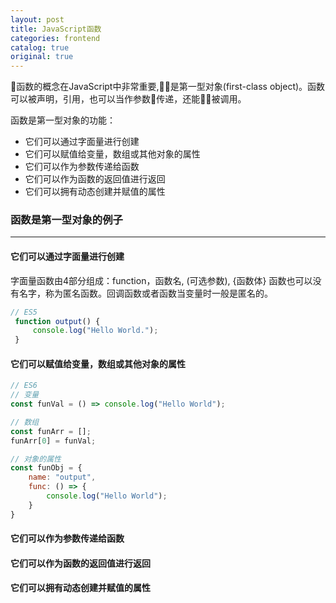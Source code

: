 ```yaml
---
layout: post
title: JavaScript函数
categories: frontend
catalog: true
original: true
---
```


函数的概念在JavaScript中非常重要,是第一型对象(first-class object)。函数可以被声明，引用，也可以当作参数传递，还能被调用。

函数是第一型对象的功能：
* 它们可以通过字面量进行创建
* 它们可以赋值给变量，数组或其他对象的属性
* 它们可以作为参数传递给函数
* 它们可以作为函数的返回值进行返回
* 它们可以拥有动态创建并赋值的属性

### 函数是第一型对象的例子
-------------------------
#### 它们可以通过字面量进行创建

字面量函数由4部分组成：function，函数名, (可选参数), {函数体}
函数也可以没有名字，称为匿名函数。回调函数或者函数当变量时一般是匿名的。

```js
// ES5
 function output() {
     console.log("Hello World.");
 }
```

#### 它们可以赋值给变量，数组或其他对象的属性

```js
// ES6
// 变量
const funVal = () => console.log("Hello World");

// 数组
const funArr = [];
funArr[0] = funVal;

// 对象的属性
const funObj = {
    name: "output",
    func: () => {
        console.log("Hello World");
    }
}
```

#### 它们可以作为参数传递给函数

#### 它们可以作为函数的返回值进行返回

#### 它们可以拥有动态创建并赋值的属性
